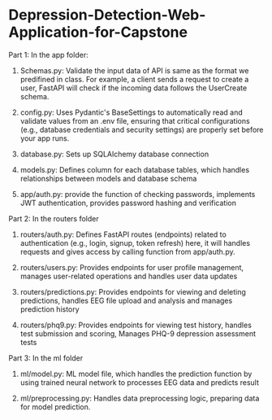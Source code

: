 # Depression-Detection-Web-Application-for-Capstone

Part 1: In the app folder:

1. Schemas.py: Validate the input data of API is same as the format we predifined in class. For example, a client sends a request to create a user, FastAPI will check if the incoming data follows the UserCreate schema.

2. config.py: Uses Pydantic's BaseSettings to automatically read and validate values from an .env file, ensuring that critical configurations (e.g., database credentials and security settings) are properly set before your app runs.

3. database.py: Sets up SQLAlchemy database connection

4. models.py: Defines column for each database tables, which handles relationships between models and database schema

5. app/auth.py: provide the function of checking passwords, implements JWT authentication, provides password hashing and verification

Part 2: In the routers folder

1. routers/auth.py: Defines FastAPI routes (endpoints) related to authentication (e.g., login, signup, token refresh) here, it will handles requests and gives access by calling function from app/auth.py.

2. routers/users.py: Provides endpoints for user profile management, manages user-related operations and handles user data updates

3. routers/predictions.py: Provides endpoints for viewing and deleting predictions, handles EEG file upload and analysis and manages prediction history

4. routers/phq9.py: Provides endpoints for viewing test history, handles test submission and scoring, Manages PHQ-9 depression assessment tests

Part 3: In the ml folder

1. ml/model.py: ML model file, which handles the prediction function by using trained neural network to processes EEG data and predicts result

2. ml/preprocessing.py: Handles data preprocessing logic, preparing data for model prediction.
